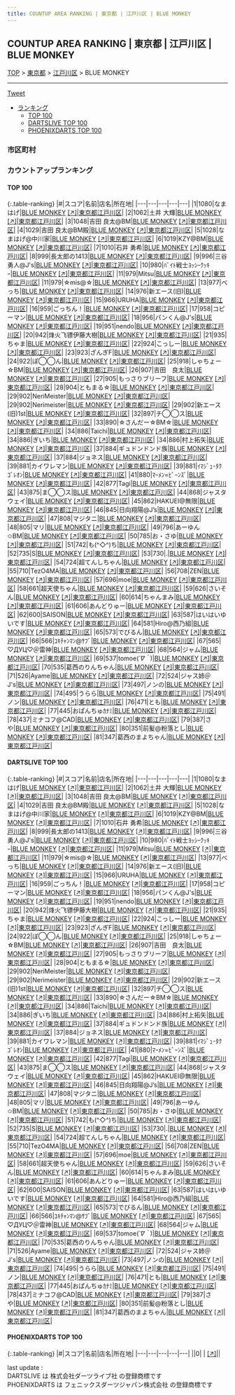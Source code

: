 ```yaml
---
title: COUNTUP AREA RANKING | 東京都 | 江戸川区 | BLUE MONKEY
---
```

## COUNTUP AREA RANKING | 東京都 | 江戸川区 | BLUE MONKEY

[TOP](/darts/rank/) > [東京都](/darts/rank/東京都/) > [江戸川区](/darts/rank/東京都/江戸川区/) > BLUE MONKEY

___

<a href="https://twitter.com/share?ref_src=twsrc%5Etfw" data-text="COUNTUP AREA RANKING | 東京都江戸川区BLUE MONKEY" class="twitter-share-button" data-hashtags="DARTSLIVE,PHOENIXDARTS,darts,ダーツ" data-show-count="false">Tweet</a>

* [ランキング](#カウントアップランキング)
    * [TOP 100](#top-100)
    * [DARTSLIVE TOP 100](#dartslive-top-100)
    * [PHOENIXDARTS TOP 100](#phoenixdarts-top-100)

### 市区町村

<ul>

</ul>

### カウントアップランキング

#### TOP 100



{:.table-ranking}
|#|スコア|名前|店名|所在地|
|---|---|---|---|---|
|1|1080|<span class="rank-name-dl">なまはげ</span>|<a href="/darts/rank/shops/17f28e614ccd26920d9b047a20a7ba1e.html">BLUE MONKEY</a> <a href="https://search.dartslive.com/jp/shop/17f28e614ccd26920d9b047a20a7ba1e">[↗]</a>|<a href="/darts/rank/東京都/江戸川区">東京都江戸川区</a>|
|2|1062|<span class="rank-name-dl">土井 大輝</span>|<a href="/darts/rank/shops/17f28e614ccd26920d9b047a20a7ba1e.html">BLUE MONKEY</a> <a href="https://search.dartslive.com/jp/shop/17f28e614ccd26920d9b047a20a7ba1e">[↗]</a>|<a href="/darts/rank/東京都/江戸川区">東京都江戸川区</a>|
|3|1048|<span class="rank-name-dl">吉田 良太@BM</span>|<a href="/darts/rank/shops/17f28e614ccd26920d9b047a20a7ba1e.html">BLUE MONKEY</a> <a href="https://search.dartslive.com/jp/shop/17f28e614ccd26920d9b047a20a7ba1e">[↗]</a>|<a href="/darts/rank/東京都/江戸川区">東京都江戸川区</a>|
|4|1029|<span class="rank-name-dl">吉田 良太@BM殿</span>|<a href="/darts/rank/shops/17f28e614ccd26920d9b047a20a7ba1e.html">BLUE MONKEY</a> <a href="https://search.dartslive.com/jp/shop/17f28e614ccd26920d9b047a20a7ba1e">[↗]</a>|<a href="/darts/rank/東京都/江戸川区">東京都江戸川区</a>|
|5|1028|<span class="rank-name-dl">なまはげ@中川家</span>|<a href="/darts/rank/shops/17f28e614ccd26920d9b047a20a7ba1e.html">BLUE MONKEY</a> <a href="https://search.dartslive.com/jp/shop/17f28e614ccd26920d9b047a20a7ba1e">[↗]</a>|<a href="/darts/rank/東京都/江戸川区">東京都江戸川区</a>|
|6|1019|<span class="rank-name-dl">KZY@BM</span>|<a href="/darts/rank/shops/17f28e614ccd26920d9b047a20a7ba1e.html">BLUE MONKEY</a> <a href="https://search.dartslive.com/jp/shop/17f28e614ccd26920d9b047a20a7ba1e">[↗]</a>|<a href="/darts/rank/東京都/江戸川区">東京都江戸川区</a>|
|7|1010|<span class="rank-name-dl">石井 勇希</span>|<a href="/darts/rank/shops/17f28e614ccd26920d9b047a20a7ba1e.html">BLUE MONKEY</a> <a href="https://search.dartslive.com/jp/shop/17f28e614ccd26920d9b047a20a7ba1e">[↗]</a>|<a href="/darts/rank/東京都/江戸川区">東京都江戸川区</a>|
|8|999|<span class="rank-name-dl">長太郎の1413</span>|<a href="/darts/rank/shops/17f28e614ccd26920d9b047a20a7ba1e.html">BLUE MONKEY</a> <a href="https://search.dartslive.com/jp/shop/17f28e614ccd26920d9b047a20a7ba1e">[↗]</a>|<a href="/darts/rank/東京都/江戸川区">東京都江戸川区</a>|
|9|996|<span class="rank-name-dl">三谷　勇人@J&#x27;s</span>|<a href="/darts/rank/shops/17f28e614ccd26920d9b047a20a7ba1e.html">BLUE MONKEY</a> <a href="https://search.dartslive.com/jp/shop/17f28e614ccd26920d9b047a20a7ba1e">[↗]</a>|<a href="/darts/rank/東京都/江戸川区">東京都江戸川区</a>|
|10|980|<span class="rank-name-dl">ﾊﾞｲﾄ戦士ﾖｯｼｰｸｯｷｰ</span>|<a href="/darts/rank/shops/17f28e614ccd26920d9b047a20a7ba1e.html">BLUE MONKEY</a> <a href="https://search.dartslive.com/jp/shop/17f28e614ccd26920d9b047a20a7ba1e">[↗]</a>|<a href="/darts/rank/東京都/江戸川区">東京都江戸川区</a>|
|11|979|<span class="rank-name-dl">Mitsu</span>|<a href="/darts/rank/shops/17f28e614ccd26920d9b047a20a7ba1e.html">BLUE MONKEY</a> <a href="https://search.dartslive.com/jp/shop/17f28e614ccd26920d9b047a20a7ba1e">[↗]</a>|<a href="/darts/rank/東京都/江戸川区">東京都江戸川区</a>|
|11|979|<span class="rank-name-dl">☆mis@☆</span>|<a href="/darts/rank/shops/17f28e614ccd26920d9b047a20a7ba1e.html">BLUE MONKEY</a> <a href="https://search.dartslive.com/jp/shop/17f28e614ccd26920d9b047a20a7ba1e">[↗]</a>|<a href="/darts/rank/東京都/江戸川区">東京都江戸川区</a>|
|13|977|<span class="rank-name-dl">べっち</span>|<a href="/darts/rank/shops/17f28e614ccd26920d9b047a20a7ba1e.html">BLUE MONKEY</a> <a href="https://search.dartslive.com/jp/shop/17f28e614ccd26920d9b047a20a7ba1e">[↗]</a>|<a href="/darts/rank/東京都/江戸川区">東京都江戸川区</a>|
|14|976|<span class="rank-name-dl">新エース(旧)</span>|<a href="/darts/rank/shops/17f28e614ccd26920d9b047a20a7ba1e.html">BLUE MONKEY</a> <a href="https://search.dartslive.com/jp/shop/17f28e614ccd26920d9b047a20a7ba1e">[↗]</a>|<a href="/darts/rank/東京都/江戸川区">東京都江戸川区</a>|
|15|966|<span class="rank-name-dl">URUHA</span>|<a href="/darts/rank/shops/17f28e614ccd26920d9b047a20a7ba1e.html">BLUE MONKEY</a> <a href="https://search.dartslive.com/jp/shop/17f28e614ccd26920d9b047a20a7ba1e">[↗]</a>|<a href="/darts/rank/東京都/江戸川区">東京都江戸川区</a>|
|16|959|<span class="rank-name-dl">ごっちん！</span>|<a href="/darts/rank/shops/17f28e614ccd26920d9b047a20a7ba1e.html">BLUE MONKEY</a> <a href="https://search.dartslive.com/jp/shop/17f28e614ccd26920d9b047a20a7ba1e">[↗]</a>|<a href="/darts/rank/東京都/江戸川区">東京都江戸川区</a>|
|17|958|<span class="rank-name-dl">コピーマン</span>|<a href="/darts/rank/shops/17f28e614ccd26920d9b047a20a7ba1e.html">BLUE MONKEY</a> <a href="https://search.dartslive.com/jp/shop/17f28e614ccd26920d9b047a20a7ba1e">[↗]</a>|<a href="/darts/rank/東京都/江戸川区">東京都江戸川区</a>|
|18|956|<span class="rank-name-dl">パンくん@J&#x27;s</span>|<a href="/darts/rank/shops/17f28e614ccd26920d9b047a20a7ba1e.html">BLUE MONKEY</a> <a href="https://search.dartslive.com/jp/shop/17f28e614ccd26920d9b047a20a7ba1e">[↗]</a>|<a href="/darts/rank/東京都/江戸川区">東京都江戸川区</a>|
|19|951|<span class="rank-name-dl">nendo</span>|<a href="/darts/rank/shops/17f28e614ccd26920d9b047a20a7ba1e.html">BLUE MONKEY</a> <a href="https://search.dartslive.com/jp/shop/17f28e614ccd26920d9b047a20a7ba1e">[↗]</a>|<a href="/darts/rank/東京都/江戸川区">東京都江戸川区</a>|
|20|942|<span class="rank-name-dl">烽火飞镖伊藤大樹</span>|<a href="/darts/rank/shops/17f28e614ccd26920d9b047a20a7ba1e.html">BLUE MONKEY</a> <a href="https://search.dartslive.com/jp/shop/17f28e614ccd26920d9b047a20a7ba1e">[↗]</a>|<a href="/darts/rank/東京都/江戸川区">東京都江戸川区</a>|
|21|935|<span class="rank-name-dl">ちゃま</span>|<a href="/darts/rank/shops/17f28e614ccd26920d9b047a20a7ba1e.html">BLUE MONKEY</a> <a href="https://search.dartslive.com/jp/shop/17f28e614ccd26920d9b047a20a7ba1e">[↗]</a>|<a href="/darts/rank/東京都/江戸川区">東京都江戸川区</a>|
|22|924|<span class="rank-name-dl">こっしー</span>|<a href="/darts/rank/shops/17f28e614ccd26920d9b047a20a7ba1e.html">BLUE MONKEY</a> <a href="https://search.dartslive.com/jp/shop/17f28e614ccd26920d9b047a20a7ba1e">[↗]</a>|<a href="/darts/rank/東京都/江戸川区">東京都江戸川区</a>|
|23|923|<span class="rank-name-dl">ざんぎF</span>|<a href="/darts/rank/shops/17f28e614ccd26920d9b047a20a7ba1e.html">BLUE MONKEY</a> <a href="https://search.dartslive.com/jp/shop/17f28e614ccd26920d9b047a20a7ba1e">[↗]</a>|<a href="/darts/rank/東京都/江戸川区">東京都江戸川区</a>|
|24|922|<span class="rank-name-dl">ぽ◯◯ん</span>|<a href="/darts/rank/shops/17f28e614ccd26920d9b047a20a7ba1e.html">BLUE MONKEY</a> <a href="https://search.dartslive.com/jp/shop/17f28e614ccd26920d9b047a20a7ba1e">[↗]</a>|<a href="/darts/rank/東京都/江戸川区">東京都江戸川区</a>|
|25|918|<span class="rank-name-dl">しゃちょー☆BM</span>|<a href="/darts/rank/shops/17f28e614ccd26920d9b047a20a7ba1e.html">BLUE MONKEY</a> <a href="https://search.dartslive.com/jp/shop/17f28e614ccd26920d9b047a20a7ba1e">[↗]</a>|<a href="/darts/rank/東京都/江戸川区">東京都江戸川区</a>|
|26|907|<span class="rank-name-dl">吉田　良太</span>|<a href="/darts/rank/shops/17f28e614ccd26920d9b047a20a7ba1e.html">BLUE MONKEY</a> <a href="https://search.dartslive.com/jp/shop/17f28e614ccd26920d9b047a20a7ba1e">[↗]</a>|<a href="/darts/rank/東京都/江戸川区">東京都江戸川区</a>|
|27|905|<span class="rank-name-dl">もっさりブリーフ</span>|<a href="/darts/rank/shops/17f28e614ccd26920d9b047a20a7ba1e.html">BLUE MONKEY</a> <a href="https://search.dartslive.com/jp/shop/17f28e614ccd26920d9b047a20a7ba1e">[↗]</a>|<a href="/darts/rank/東京都/江戸川区">東京都江戸川区</a>|
|28|904|<span class="rank-name-dl">ともまる☆</span>|<a href="/darts/rank/shops/17f28e614ccd26920d9b047a20a7ba1e.html">BLUE MONKEY</a> <a href="https://search.dartslive.com/jp/shop/17f28e614ccd26920d9b047a20a7ba1e">[↗]</a>|<a href="/darts/rank/東京都/江戸川区">東京都江戸川区</a>|
|29|902|<span class="rank-name-dl">NeriMeister</span>|<a href="/darts/rank/shops/17f28e614ccd26920d9b047a20a7ba1e.html">BLUE MONKEY</a> <a href="https://search.dartslive.com/jp/shop/17f28e614ccd26920d9b047a20a7ba1e">[↗]</a>|<a href="/darts/rank/東京都/江戸川区">東京都江戸川区</a>|
|29|902|<span class="rank-name-dl">Nerimeister</span>|<a href="/darts/rank/shops/17f28e614ccd26920d9b047a20a7ba1e.html">BLUE MONKEY</a> <a href="https://search.dartslive.com/jp/shop/17f28e614ccd26920d9b047a20a7ba1e">[↗]</a>|<a href="/darts/rank/東京都/江戸川区">東京都江戸川区</a>|
|29|902|<span class="rank-name-dl">新エース(旧)1st</span>|<a href="/darts/rank/shops/17f28e614ccd26920d9b047a20a7ba1e.html">BLUE MONKEY</a> <a href="https://search.dartslive.com/jp/shop/17f28e614ccd26920d9b047a20a7ba1e">[↗]</a>|<a href="/darts/rank/東京都/江戸川区">東京都江戸川区</a>|
|32|897|<span class="rank-name-dl">チ◯◯ス</span>|<a href="/darts/rank/shops/17f28e614ccd26920d9b047a20a7ba1e.html">BLUE MONKEY</a> <a href="https://search.dartslive.com/jp/shop/17f28e614ccd26920d9b047a20a7ba1e">[↗]</a>|<a href="/darts/rank/東京都/江戸川区">東京都江戸川区</a>|
|33|890|<span class="rank-name-dl">☆さんだー☆BM☆</span>|<a href="/darts/rank/shops/17f28e614ccd26920d9b047a20a7ba1e.html">BLUE MONKEY</a> <a href="https://search.dartslive.com/jp/shop/17f28e614ccd26920d9b047a20a7ba1e">[↗]</a>|<a href="/darts/rank/東京都/江戸川区">東京都江戸川区</a>|
|34|886|<span class="rank-name-dl">Taichi</span>|<a href="/darts/rank/shops/17f28e614ccd26920d9b047a20a7ba1e.html">BLUE MONKEY</a> <a href="https://search.dartslive.com/jp/shop/17f28e614ccd26920d9b047a20a7ba1e">[↗]</a>|<a href="/darts/rank/東京都/江戸川区">東京都江戸川区</a>|
|34|886|<span class="rank-name-dl">ぎいち</span>|<a href="/darts/rank/shops/17f28e614ccd26920d9b047a20a7ba1e.html">BLUE MONKEY</a> <a href="https://search.dartslive.com/jp/shop/17f28e614ccd26920d9b047a20a7ba1e">[↗]</a>|<a href="/darts/rank/東京都/江戸川区">東京都江戸川区</a>|
|34|886|<span class="rank-name-dl">村上拓矢</span>|<a href="/darts/rank/shops/17f28e614ccd26920d9b047a20a7ba1e.html">BLUE MONKEY</a> <a href="https://search.dartslive.com/jp/shop/17f28e614ccd26920d9b047a20a7ba1e">[↗]</a>|<a href="/darts/rank/東京都/江戸川区">東京都江戸川区</a>|
|37|884|<span class="rank-name-dl">ギュドンドンド族</span>|<a href="/darts/rank/shops/17f28e614ccd26920d9b047a20a7ba1e.html">BLUE MONKEY</a> <a href="https://search.dartslive.com/jp/shop/17f28e614ccd26920d9b047a20a7ba1e">[↗]</a>|<a href="/darts/rank/東京都/江戸川区">東京都江戸川区</a>|
|37|884|<span class="rank-name-dl">ジョネス</span>|<a href="/darts/rank/shops/17f28e614ccd26920d9b047a20a7ba1e.html">BLUE MONKEY</a> <a href="https://search.dartslive.com/jp/shop/17f28e614ccd26920d9b047a20a7ba1e">[↗]</a>|<a href="/darts/rank/東京都/江戸川区">東京都江戸川区</a>|
|39|881|<span class="rank-name-dl">カイワレマン</span>|<a href="/darts/rank/shops/17f28e614ccd26920d9b047a20a7ba1e.html">BLUE MONKEY</a> <a href="https://search.dartslive.com/jp/shop/17f28e614ccd26920d9b047a20a7ba1e">[↗]</a>|<a href="/darts/rank/東京都/江戸川区">東京都江戸川区</a>|
|39|881|<span class="rank-name-dl">ｲﾏｼﾞｭ･ﾀｸｺﾞﾚｵﾝ</span>|<a href="/darts/rank/shops/17f28e614ccd26920d9b047a20a7ba1e.html">BLUE MONKEY</a> <a href="https://search.dartslive.com/jp/shop/17f28e614ccd26920d9b047a20a7ba1e">[↗]</a>|<a href="/darts/rank/東京都/江戸川区">東京都江戸川区</a>|
|41|880|<span class="rank-name-dl">ﾏｰﾒﾝ=ﾋﾞｰﾝｽﾞ</span>|<a href="/darts/rank/shops/17f28e614ccd26920d9b047a20a7ba1e.html">BLUE MONKEY</a> <a href="https://search.dartslive.com/jp/shop/17f28e614ccd26920d9b047a20a7ba1e">[↗]</a>|<a href="/darts/rank/東京都/江戸川区">東京都江戸川区</a>|
|42|877|<span class="rank-name-dl">Tagi</span>|<a href="/darts/rank/shops/17f28e614ccd26920d9b047a20a7ba1e.html">BLUE MONKEY</a> <a href="https://search.dartslive.com/jp/shop/17f28e614ccd26920d9b047a20a7ba1e">[↗]</a>|<a href="/darts/rank/東京都/江戸川区">東京都江戸川区</a>|
|43|875|<span class="rank-name-dl">ま◯◯ス</span>|<a href="/darts/rank/shops/17f28e614ccd26920d9b047a20a7ba1e.html">BLUE MONKEY</a> <a href="https://search.dartslive.com/jp/shop/17f28e614ccd26920d9b047a20a7ba1e">[↗]</a>|<a href="/darts/rank/東京都/江戸川区">東京都江戸川区</a>|
|44|868|<span class="rank-name-dl">ジャスタウェイ</span>|<a href="/darts/rank/shops/17f28e614ccd26920d9b047a20a7ba1e.html">BLUE MONKEY</a> <a href="https://search.dartslive.com/jp/shop/17f28e614ccd26920d9b047a20a7ba1e">[↗]</a>|<a href="/darts/rank/東京都/江戸川区">東京都江戸川区</a>|
|45|862|<span class="rank-name-dl">HAKUEI@無限</span>|<a href="/darts/rank/shops/17f28e614ccd26920d9b047a20a7ba1e.html">BLUE MONKEY</a> <a href="https://search.dartslive.com/jp/shop/17f28e614ccd26920d9b047a20a7ba1e">[↗]</a>|<a href="/darts/rank/東京都/江戸川区">東京都江戸川区</a>|
|46|845|<span class="rank-name-dl">日向翔陽@J’s</span>|<a href="/darts/rank/shops/17f28e614ccd26920d9b047a20a7ba1e.html">BLUE MONKEY</a> <a href="https://search.dartslive.com/jp/shop/17f28e614ccd26920d9b047a20a7ba1e">[↗]</a>|<a href="/darts/rank/東京都/江戸川区">東京都江戸川区</a>|
|47|808|<span class="rank-name-dl">マジタニ</span>|<a href="/darts/rank/shops/17f28e614ccd26920d9b047a20a7ba1e.html">BLUE MONKEY</a> <a href="https://search.dartslive.com/jp/shop/17f28e614ccd26920d9b047a20a7ba1e">[↗]</a>|<a href="/darts/rank/東京都/江戸川区">東京都江戸川区</a>|
|48|805|<span class="rank-name-dl">マリ</span>|<a href="/darts/rank/shops/17f28e614ccd26920d9b047a20a7ba1e.html">BLUE MONKEY</a> <a href="https://search.dartslive.com/jp/shop/17f28e614ccd26920d9b047a20a7ba1e">[↗]</a>|<a href="/darts/rank/東京都/江戸川区">東京都江戸川区</a>|
|49|796|<span class="rank-name-dl">あーゆん✩BM</span>|<a href="/darts/rank/shops/17f28e614ccd26920d9b047a20a7ba1e.html">BLUE MONKEY</a> <a href="https://search.dartslive.com/jp/shop/17f28e614ccd26920d9b047a20a7ba1e">[↗]</a>|<a href="/darts/rank/東京都/江戸川区">東京都江戸川区</a>|
|50|785|<span class="rank-name-dl">お・さゆ</span>|<a href="/darts/rank/shops/17f28e614ccd26920d9b047a20a7ba1e.html">BLUE MONKEY</a> <a href="https://search.dartslive.com/jp/shop/17f28e614ccd26920d9b047a20a7ba1e">[↗]</a>|<a href="/darts/rank/東京都/江戸川区">東京都江戸川区</a>|
|51|742|<span class="rank-name-dl">も(^◇^)ち</span>|<a href="/darts/rank/shops/17f28e614ccd26920d9b047a20a7ba1e.html">BLUE MONKEY</a> <a href="https://search.dartslive.com/jp/shop/17f28e614ccd26920d9b047a20a7ba1e">[↗]</a>|<a href="/darts/rank/東京都/江戸川区">東京都江戸川区</a>|
|52|735|<span class="rank-name-dl">S</span>|<a href="/darts/rank/shops/17f28e614ccd26920d9b047a20a7ba1e.html">BLUE MONKEY</a> <a href="https://search.dartslive.com/jp/shop/17f28e614ccd26920d9b047a20a7ba1e">[↗]</a>|<a href="/darts/rank/東京都/江戸川区">東京都江戸川区</a>|
|53|730|<span class="rank-name-dl">.</span>|<a href="/darts/rank/shops/17f28e614ccd26920d9b047a20a7ba1e.html">BLUE MONKEY</a> <a href="https://search.dartslive.com/jp/shop/17f28e614ccd26920d9b047a20a7ba1e">[↗]</a>|<a href="/darts/rank/東京都/江戸川区">東京都江戸川区</a>|
|54|724|<span class="rank-name-dl">超てんしちゃん</span>|<a href="/darts/rank/shops/17f28e614ccd26920d9b047a20a7ba1e.html">BLUE MONKEY</a> <a href="https://search.dartslive.com/jp/shop/17f28e614ccd26920d9b047a20a7ba1e">[↗]</a>|<a href="/darts/rank/東京都/江戸川区">東京都江戸川区</a>|
|55|710|<span class="rank-name-dl">TezO4MA</span>|<a href="/darts/rank/shops/17f28e614ccd26920d9b047a20a7ba1e.html">BLUE MONKEY</a> <a href="https://search.dartslive.com/jp/shop/17f28e614ccd26920d9b047a20a7ba1e">[↗]</a>|<a href="/darts/rank/東京都/江戸川区">東京都江戸川区</a>|
|56|708|<span class="rank-name-dl">ZEN</span>|<a href="/darts/rank/shops/17f28e614ccd26920d9b047a20a7ba1e.html">BLUE MONKEY</a> <a href="https://search.dartslive.com/jp/shop/17f28e614ccd26920d9b047a20a7ba1e">[↗]</a>|<a href="/darts/rank/東京都/江戸川区">東京都江戸川区</a>|
|57|696|<span class="rank-name-dl">moe</span>|<a href="/darts/rank/shops/17f28e614ccd26920d9b047a20a7ba1e.html">BLUE MONKEY</a> <a href="https://search.dartslive.com/jp/shop/17f28e614ccd26920d9b047a20a7ba1e">[↗]</a>|<a href="/darts/rank/東京都/江戸川区">東京都江戸川区</a>|
|58|661|<span class="rank-name-dl">超天使ちゃん</span>|<a href="/darts/rank/shops/17f28e614ccd26920d9b047a20a7ba1e.html">BLUE MONKEY</a> <a href="https://search.dartslive.com/jp/shop/17f28e614ccd26920d9b047a20a7ba1e">[↗]</a>|<a href="/darts/rank/東京都/江戸川区">東京都江戸川区</a>|
|59|626|<span class="rank-name-dl">さいそん</span>|<a href="/darts/rank/shops/17f28e614ccd26920d9b047a20a7ba1e.html">BLUE MONKEY</a> <a href="https://search.dartslive.com/jp/shop/17f28e614ccd26920d9b047a20a7ba1e">[↗]</a>|<a href="/darts/rank/東京都/江戸川区">東京都江戸川区</a>|
|60|614|<span class="rank-name-dl">ちゃんまみ</span>|<a href="/darts/rank/shops/17f28e614ccd26920d9b047a20a7ba1e.html">BLUE MONKEY</a> <a href="https://search.dartslive.com/jp/shop/17f28e614ccd26920d9b047a20a7ba1e">[↗]</a>|<a href="/darts/rank/東京都/江戸川区">東京都江戸川区</a>|
|61|606|<span class="rank-name-dl">あんどりゅー</span>|<a href="/darts/rank/shops/17f28e614ccd26920d9b047a20a7ba1e.html">BLUE MONKEY</a> <a href="https://search.dartslive.com/jp/shop/17f28e614ccd26920d9b047a20a7ba1e">[↗]</a>|<a href="/darts/rank/東京都/江戸川区">東京都江戸川区</a>|
|62|600|<span class="rank-name-dl">SAISON</span>|<a href="/darts/rank/shops/17f28e614ccd26920d9b047a20a7ba1e.html">BLUE MONKEY</a> <a href="https://search.dartslive.com/jp/shop/17f28e614ccd26920d9b047a20a7ba1e">[↗]</a>|<a href="/darts/rank/東京都/江戸川区">東京都江戸川区</a>|
|63|587|<span class="rank-name-dl">はいはいゆいです</span>|<a href="/darts/rank/shops/17f28e614ccd26920d9b047a20a7ba1e.html">BLUE MONKEY</a> <a href="https://search.dartslive.com/jp/shop/17f28e614ccd26920d9b047a20a7ba1e">[↗]</a>|<a href="/darts/rank/東京都/江戸川区">東京都江戸川区</a>|
|64|581|<span class="rank-name-dl">Hiro@西乃組</span>|<a href="/darts/rank/shops/17f28e614ccd26920d9b047a20a7ba1e.html">BLUE MONKEY</a> <a href="https://search.dartslive.com/jp/shop/17f28e614ccd26920d9b047a20a7ba1e">[↗]</a>|<a href="/darts/rank/東京都/江戸川区">東京都江戸川区</a>|
|65|573|<span class="rank-name-dl">でびるん</span>|<a href="/darts/rank/shops/17f28e614ccd26920d9b047a20a7ba1e.html">BLUE MONKEY</a> <a href="https://search.dartslive.com/jp/shop/17f28e614ccd26920d9b047a20a7ba1e">[↗]</a>|<a href="/darts/rank/東京都/江戸川区">東京都江戸川区</a>|
|66|566|<span class="rank-name-dl">ﾕｷﾁｬﾝﾏﾝ@ｻﾌﾞ</span>|<a href="/darts/rank/shops/17f28e614ccd26920d9b047a20a7ba1e.html">BLUE MONKEY</a> <a href="https://search.dartslive.com/jp/shop/17f28e614ccd26920d9b047a20a7ba1e">[↗]</a>|<a href="/darts/rank/東京都/江戸川区">東京都江戸川区</a>|
|67|565|<span class="rank-name-dl">♡ДУЦ♡＠雷神</span>|<a href="/darts/rank/shops/17f28e614ccd26920d9b047a20a7ba1e.html">BLUE MONKEY</a> <a href="https://search.dartslive.com/jp/shop/17f28e614ccd26920d9b047a20a7ba1e">[↗]</a>|<a href="/darts/rank/東京都/江戸川区">東京都江戸川区</a>|
|68|564|<span class="rank-name-dl">ジャム</span>|<a href="/darts/rank/shops/17f28e614ccd26920d9b047a20a7ba1e.html">BLUE MONKEY</a> <a href="https://search.dartslive.com/jp/shop/17f28e614ccd26920d9b047a20a7ba1e">[↗]</a>|<a href="/darts/rank/東京都/江戸川区">東京都江戸川区</a>|
|69|537|<span class="rank-name-dl">tomoe(*´∇｀*)</span>|<a href="/darts/rank/shops/17f28e614ccd26920d9b047a20a7ba1e.html">BLUE MONKEY</a> <a href="https://search.dartslive.com/jp/shop/17f28e614ccd26920d9b047a20a7ba1e">[↗]</a>|<a href="/darts/rank/東京都/江戸川区">東京都江戸川区</a>|
|70|535|<span class="rank-name-dl">葛西のりんちゃん</span>|<a href="/darts/rank/shops/17f28e614ccd26920d9b047a20a7ba1e.html">BLUE MONKEY</a> <a href="https://search.dartslive.com/jp/shop/17f28e614ccd26920d9b047a20a7ba1e">[↗]</a>|<a href="/darts/rank/東京都/江戸川区">東京都江戸川区</a>|
|71|526|<span class="rank-name-dl">Ayame</span>|<a href="/darts/rank/shops/17f28e614ccd26920d9b047a20a7ba1e.html">BLUE MONKEY</a> <a href="https://search.dartslive.com/jp/shop/17f28e614ccd26920d9b047a20a7ba1e">[↗]</a>|<a href="/darts/rank/東京都/江戸川区">東京都江戸川区</a>|
|72|524|<span class="rank-name-dl">ジャス姉＠J&#x27;s</span>|<a href="/darts/rank/shops/17f28e614ccd26920d9b047a20a7ba1e.html">BLUE MONKEY</a> <a href="https://search.dartslive.com/jp/shop/17f28e614ccd26920d9b047a20a7ba1e">[↗]</a>|<a href="/darts/rank/東京都/江戸川区">東京都江戸川区</a>|
|73|497|<span class="rank-name-dl">ノンの</span>|<a href="/darts/rank/shops/17f28e614ccd26920d9b047a20a7ba1e.html">BLUE MONKEY</a> <a href="https://search.dartslive.com/jp/shop/17f28e614ccd26920d9b047a20a7ba1e">[↗]</a>|<a href="/darts/rank/東京都/江戸川区">東京都江戸川区</a>|
|74|495|<span class="rank-name-dl">うらら</span>|<a href="/darts/rank/shops/17f28e614ccd26920d9b047a20a7ba1e.html">BLUE MONKEY</a> <a href="https://search.dartslive.com/jp/shop/17f28e614ccd26920d9b047a20a7ba1e">[↗]</a>|<a href="/darts/rank/東京都/江戸川区">東京都江戸川区</a>|
|75|491|<span class="rank-name-dl">ノン</span>|<a href="/darts/rank/shops/17f28e614ccd26920d9b047a20a7ba1e.html">BLUE MONKEY</a> <a href="https://search.dartslive.com/jp/shop/17f28e614ccd26920d9b047a20a7ba1e">[↗]</a>|<a href="/darts/rank/東京都/江戸川区">東京都江戸川区</a>|
|76|471|<span class="rank-name-dl">とも</span>|<a href="/darts/rank/shops/17f28e614ccd26920d9b047a20a7ba1e.html">BLUE MONKEY</a> <a href="https://search.dartslive.com/jp/shop/17f28e614ccd26920d9b047a20a7ba1e">[↗]</a>|<a href="/darts/rank/東京都/江戸川区">東京都江戸川区</a>|
|77|445|<span class="rank-name-dl">おぱんちゅｶﾅﾐ</span>|<a href="/darts/rank/shops/17f28e614ccd26920d9b047a20a7ba1e.html">BLUE MONKEY</a> <a href="https://search.dartslive.com/jp/shop/17f28e614ccd26920d9b047a20a7ba1e">[↗]</a>|<a href="/darts/rank/東京都/江戸川区">東京都江戸川区</a>|
|78|437|<span class="rank-name-dl">ミナコフ@CAD</span>|<a href="/darts/rank/shops/17f28e614ccd26920d9b047a20a7ba1e.html">BLUE MONKEY</a> <a href="https://search.dartslive.com/jp/shop/17f28e614ccd26920d9b047a20a7ba1e">[↗]</a>|<a href="/darts/rank/東京都/江戸川区">東京都江戸川区</a>|
|79|387|<span class="rank-name-dl">さや</span>|<a href="/darts/rank/shops/17f28e614ccd26920d9b047a20a7ba1e.html">BLUE MONKEY</a> <a href="https://search.dartslive.com/jp/shop/17f28e614ccd26920d9b047a20a7ba1e">[↗]</a>|<a href="/darts/rank/東京都/江戸川区">東京都江戸川区</a>|
|80|351|<span class="rank-name-dl">前髪@粉落とし</span>|<a href="/darts/rank/shops/17f28e614ccd26920d9b047a20a7ba1e.html">BLUE MONKEY</a> <a href="https://search.dartslive.com/jp/shop/17f28e614ccd26920d9b047a20a7ba1e">[↗]</a>|<a href="/darts/rank/東京都/江戸川区">東京都江戸川区</a>|
|81|347|<span class="rank-name-dl">葛西のまよちゃん</span>|<a href="/darts/rank/shops/17f28e614ccd26920d9b047a20a7ba1e.html">BLUE MONKEY</a> <a href="https://search.dartslive.com/jp/shop/17f28e614ccd26920d9b047a20a7ba1e">[↗]</a>|<a href="/darts/rank/東京都/江戸川区">東京都江戸川区</a>|


#### DARTSLIVE TOP 100



{:.table-ranking}
|#|スコア|名前|店名|所在地|
|---|---|---|---|---|
|1|1080|<span class="rank-name-dl">なまはげ</span>|<a href="/darts/rank/shops/17f28e614ccd26920d9b047a20a7ba1e.html">BLUE MONKEY</a> <a href="https://search.dartslive.com/jp/shop/17f28e614ccd26920d9b047a20a7ba1e">[↗]</a>|<a href="/darts/rank/東京都/江戸川区">東京都江戸川区</a>|
|2|1062|<span class="rank-name-dl">土井 大輝</span>|<a href="/darts/rank/shops/17f28e614ccd26920d9b047a20a7ba1e.html">BLUE MONKEY</a> <a href="https://search.dartslive.com/jp/shop/17f28e614ccd26920d9b047a20a7ba1e">[↗]</a>|<a href="/darts/rank/東京都/江戸川区">東京都江戸川区</a>|
|3|1048|<span class="rank-name-dl">吉田 良太@BM</span>|<a href="/darts/rank/shops/17f28e614ccd26920d9b047a20a7ba1e.html">BLUE MONKEY</a> <a href="https://search.dartslive.com/jp/shop/17f28e614ccd26920d9b047a20a7ba1e">[↗]</a>|<a href="/darts/rank/東京都/江戸川区">東京都江戸川区</a>|
|4|1029|<span class="rank-name-dl">吉田 良太@BM殿</span>|<a href="/darts/rank/shops/17f28e614ccd26920d9b047a20a7ba1e.html">BLUE MONKEY</a> <a href="https://search.dartslive.com/jp/shop/17f28e614ccd26920d9b047a20a7ba1e">[↗]</a>|<a href="/darts/rank/東京都/江戸川区">東京都江戸川区</a>|
|5|1028|<span class="rank-name-dl">なまはげ@中川家</span>|<a href="/darts/rank/shops/17f28e614ccd26920d9b047a20a7ba1e.html">BLUE MONKEY</a> <a href="https://search.dartslive.com/jp/shop/17f28e614ccd26920d9b047a20a7ba1e">[↗]</a>|<a href="/darts/rank/東京都/江戸川区">東京都江戸川区</a>|
|6|1019|<span class="rank-name-dl">KZY@BM</span>|<a href="/darts/rank/shops/17f28e614ccd26920d9b047a20a7ba1e.html">BLUE MONKEY</a> <a href="https://search.dartslive.com/jp/shop/17f28e614ccd26920d9b047a20a7ba1e">[↗]</a>|<a href="/darts/rank/東京都/江戸川区">東京都江戸川区</a>|
|7|1010|<span class="rank-name-dl">石井 勇希</span>|<a href="/darts/rank/shops/17f28e614ccd26920d9b047a20a7ba1e.html">BLUE MONKEY</a> <a href="https://search.dartslive.com/jp/shop/17f28e614ccd26920d9b047a20a7ba1e">[↗]</a>|<a href="/darts/rank/東京都/江戸川区">東京都江戸川区</a>|
|8|999|<span class="rank-name-dl">長太郎の1413</span>|<a href="/darts/rank/shops/17f28e614ccd26920d9b047a20a7ba1e.html">BLUE MONKEY</a> <a href="https://search.dartslive.com/jp/shop/17f28e614ccd26920d9b047a20a7ba1e">[↗]</a>|<a href="/darts/rank/東京都/江戸川区">東京都江戸川区</a>|
|9|996|<span class="rank-name-dl">三谷　勇人@J&#x27;s</span>|<a href="/darts/rank/shops/17f28e614ccd26920d9b047a20a7ba1e.html">BLUE MONKEY</a> <a href="https://search.dartslive.com/jp/shop/17f28e614ccd26920d9b047a20a7ba1e">[↗]</a>|<a href="/darts/rank/東京都/江戸川区">東京都江戸川区</a>|
|10|980|<span class="rank-name-dl">ﾊﾞｲﾄ戦士ﾖｯｼｰｸｯｷｰ</span>|<a href="/darts/rank/shops/17f28e614ccd26920d9b047a20a7ba1e.html">BLUE MONKEY</a> <a href="https://search.dartslive.com/jp/shop/17f28e614ccd26920d9b047a20a7ba1e">[↗]</a>|<a href="/darts/rank/東京都/江戸川区">東京都江戸川区</a>|
|11|979|<span class="rank-name-dl">Mitsu</span>|<a href="/darts/rank/shops/17f28e614ccd26920d9b047a20a7ba1e.html">BLUE MONKEY</a> <a href="https://search.dartslive.com/jp/shop/17f28e614ccd26920d9b047a20a7ba1e">[↗]</a>|<a href="/darts/rank/東京都/江戸川区">東京都江戸川区</a>|
|11|979|<span class="rank-name-dl">☆mis@☆</span>|<a href="/darts/rank/shops/17f28e614ccd26920d9b047a20a7ba1e.html">BLUE MONKEY</a> <a href="https://search.dartslive.com/jp/shop/17f28e614ccd26920d9b047a20a7ba1e">[↗]</a>|<a href="/darts/rank/東京都/江戸川区">東京都江戸川区</a>|
|13|977|<span class="rank-name-dl">べっち</span>|<a href="/darts/rank/shops/17f28e614ccd26920d9b047a20a7ba1e.html">BLUE MONKEY</a> <a href="https://search.dartslive.com/jp/shop/17f28e614ccd26920d9b047a20a7ba1e">[↗]</a>|<a href="/darts/rank/東京都/江戸川区">東京都江戸川区</a>|
|14|976|<span class="rank-name-dl">新エース(旧)</span>|<a href="/darts/rank/shops/17f28e614ccd26920d9b047a20a7ba1e.html">BLUE MONKEY</a> <a href="https://search.dartslive.com/jp/shop/17f28e614ccd26920d9b047a20a7ba1e">[↗]</a>|<a href="/darts/rank/東京都/江戸川区">東京都江戸川区</a>|
|15|966|<span class="rank-name-dl">URUHA</span>|<a href="/darts/rank/shops/17f28e614ccd26920d9b047a20a7ba1e.html">BLUE MONKEY</a> <a href="https://search.dartslive.com/jp/shop/17f28e614ccd26920d9b047a20a7ba1e">[↗]</a>|<a href="/darts/rank/東京都/江戸川区">東京都江戸川区</a>|
|16|959|<span class="rank-name-dl">ごっちん！</span>|<a href="/darts/rank/shops/17f28e614ccd26920d9b047a20a7ba1e.html">BLUE MONKEY</a> <a href="https://search.dartslive.com/jp/shop/17f28e614ccd26920d9b047a20a7ba1e">[↗]</a>|<a href="/darts/rank/東京都/江戸川区">東京都江戸川区</a>|
|17|958|<span class="rank-name-dl">コピーマン</span>|<a href="/darts/rank/shops/17f28e614ccd26920d9b047a20a7ba1e.html">BLUE MONKEY</a> <a href="https://search.dartslive.com/jp/shop/17f28e614ccd26920d9b047a20a7ba1e">[↗]</a>|<a href="/darts/rank/東京都/江戸川区">東京都江戸川区</a>|
|18|956|<span class="rank-name-dl">パンくん@J&#x27;s</span>|<a href="/darts/rank/shops/17f28e614ccd26920d9b047a20a7ba1e.html">BLUE MONKEY</a> <a href="https://search.dartslive.com/jp/shop/17f28e614ccd26920d9b047a20a7ba1e">[↗]</a>|<a href="/darts/rank/東京都/江戸川区">東京都江戸川区</a>|
|19|951|<span class="rank-name-dl">nendo</span>|<a href="/darts/rank/shops/17f28e614ccd26920d9b047a20a7ba1e.html">BLUE MONKEY</a> <a href="https://search.dartslive.com/jp/shop/17f28e614ccd26920d9b047a20a7ba1e">[↗]</a>|<a href="/darts/rank/東京都/江戸川区">東京都江戸川区</a>|
|20|942|<span class="rank-name-dl">烽火飞镖伊藤大樹</span>|<a href="/darts/rank/shops/17f28e614ccd26920d9b047a20a7ba1e.html">BLUE MONKEY</a> <a href="https://search.dartslive.com/jp/shop/17f28e614ccd26920d9b047a20a7ba1e">[↗]</a>|<a href="/darts/rank/東京都/江戸川区">東京都江戸川区</a>|
|21|935|<span class="rank-name-dl">ちゃま</span>|<a href="/darts/rank/shops/17f28e614ccd26920d9b047a20a7ba1e.html">BLUE MONKEY</a> <a href="https://search.dartslive.com/jp/shop/17f28e614ccd26920d9b047a20a7ba1e">[↗]</a>|<a href="/darts/rank/東京都/江戸川区">東京都江戸川区</a>|
|22|924|<span class="rank-name-dl">こっしー</span>|<a href="/darts/rank/shops/17f28e614ccd26920d9b047a20a7ba1e.html">BLUE MONKEY</a> <a href="https://search.dartslive.com/jp/shop/17f28e614ccd26920d9b047a20a7ba1e">[↗]</a>|<a href="/darts/rank/東京都/江戸川区">東京都江戸川区</a>|
|23|923|<span class="rank-name-dl">ざんぎF</span>|<a href="/darts/rank/shops/17f28e614ccd26920d9b047a20a7ba1e.html">BLUE MONKEY</a> <a href="https://search.dartslive.com/jp/shop/17f28e614ccd26920d9b047a20a7ba1e">[↗]</a>|<a href="/darts/rank/東京都/江戸川区">東京都江戸川区</a>|
|24|922|<span class="rank-name-dl">ぽ◯◯ん</span>|<a href="/darts/rank/shops/17f28e614ccd26920d9b047a20a7ba1e.html">BLUE MONKEY</a> <a href="https://search.dartslive.com/jp/shop/17f28e614ccd26920d9b047a20a7ba1e">[↗]</a>|<a href="/darts/rank/東京都/江戸川区">東京都江戸川区</a>|
|25|918|<span class="rank-name-dl">しゃちょー☆BM</span>|<a href="/darts/rank/shops/17f28e614ccd26920d9b047a20a7ba1e.html">BLUE MONKEY</a> <a href="https://search.dartslive.com/jp/shop/17f28e614ccd26920d9b047a20a7ba1e">[↗]</a>|<a href="/darts/rank/東京都/江戸川区">東京都江戸川区</a>|
|26|907|<span class="rank-name-dl">吉田　良太</span>|<a href="/darts/rank/shops/17f28e614ccd26920d9b047a20a7ba1e.html">BLUE MONKEY</a> <a href="https://search.dartslive.com/jp/shop/17f28e614ccd26920d9b047a20a7ba1e">[↗]</a>|<a href="/darts/rank/東京都/江戸川区">東京都江戸川区</a>|
|27|905|<span class="rank-name-dl">もっさりブリーフ</span>|<a href="/darts/rank/shops/17f28e614ccd26920d9b047a20a7ba1e.html">BLUE MONKEY</a> <a href="https://search.dartslive.com/jp/shop/17f28e614ccd26920d9b047a20a7ba1e">[↗]</a>|<a href="/darts/rank/東京都/江戸川区">東京都江戸川区</a>|
|28|904|<span class="rank-name-dl">ともまる☆</span>|<a href="/darts/rank/shops/17f28e614ccd26920d9b047a20a7ba1e.html">BLUE MONKEY</a> <a href="https://search.dartslive.com/jp/shop/17f28e614ccd26920d9b047a20a7ba1e">[↗]</a>|<a href="/darts/rank/東京都/江戸川区">東京都江戸川区</a>|
|29|902|<span class="rank-name-dl">NeriMeister</span>|<a href="/darts/rank/shops/17f28e614ccd26920d9b047a20a7ba1e.html">BLUE MONKEY</a> <a href="https://search.dartslive.com/jp/shop/17f28e614ccd26920d9b047a20a7ba1e">[↗]</a>|<a href="/darts/rank/東京都/江戸川区">東京都江戸川区</a>|
|29|902|<span class="rank-name-dl">Nerimeister</span>|<a href="/darts/rank/shops/17f28e614ccd26920d9b047a20a7ba1e.html">BLUE MONKEY</a> <a href="https://search.dartslive.com/jp/shop/17f28e614ccd26920d9b047a20a7ba1e">[↗]</a>|<a href="/darts/rank/東京都/江戸川区">東京都江戸川区</a>|
|29|902|<span class="rank-name-dl">新エース(旧)1st</span>|<a href="/darts/rank/shops/17f28e614ccd26920d9b047a20a7ba1e.html">BLUE MONKEY</a> <a href="https://search.dartslive.com/jp/shop/17f28e614ccd26920d9b047a20a7ba1e">[↗]</a>|<a href="/darts/rank/東京都/江戸川区">東京都江戸川区</a>|
|32|897|<span class="rank-name-dl">チ◯◯ス</span>|<a href="/darts/rank/shops/17f28e614ccd26920d9b047a20a7ba1e.html">BLUE MONKEY</a> <a href="https://search.dartslive.com/jp/shop/17f28e614ccd26920d9b047a20a7ba1e">[↗]</a>|<a href="/darts/rank/東京都/江戸川区">東京都江戸川区</a>|
|33|890|<span class="rank-name-dl">☆さんだー☆BM☆</span>|<a href="/darts/rank/shops/17f28e614ccd26920d9b047a20a7ba1e.html">BLUE MONKEY</a> <a href="https://search.dartslive.com/jp/shop/17f28e614ccd26920d9b047a20a7ba1e">[↗]</a>|<a href="/darts/rank/東京都/江戸川区">東京都江戸川区</a>|
|34|886|<span class="rank-name-dl">Taichi</span>|<a href="/darts/rank/shops/17f28e614ccd26920d9b047a20a7ba1e.html">BLUE MONKEY</a> <a href="https://search.dartslive.com/jp/shop/17f28e614ccd26920d9b047a20a7ba1e">[↗]</a>|<a href="/darts/rank/東京都/江戸川区">東京都江戸川区</a>|
|34|886|<span class="rank-name-dl">ぎいち</span>|<a href="/darts/rank/shops/17f28e614ccd26920d9b047a20a7ba1e.html">BLUE MONKEY</a> <a href="https://search.dartslive.com/jp/shop/17f28e614ccd26920d9b047a20a7ba1e">[↗]</a>|<a href="/darts/rank/東京都/江戸川区">東京都江戸川区</a>|
|34|886|<span class="rank-name-dl">村上拓矢</span>|<a href="/darts/rank/shops/17f28e614ccd26920d9b047a20a7ba1e.html">BLUE MONKEY</a> <a href="https://search.dartslive.com/jp/shop/17f28e614ccd26920d9b047a20a7ba1e">[↗]</a>|<a href="/darts/rank/東京都/江戸川区">東京都江戸川区</a>|
|37|884|<span class="rank-name-dl">ギュドンドンド族</span>|<a href="/darts/rank/shops/17f28e614ccd26920d9b047a20a7ba1e.html">BLUE MONKEY</a> <a href="https://search.dartslive.com/jp/shop/17f28e614ccd26920d9b047a20a7ba1e">[↗]</a>|<a href="/darts/rank/東京都/江戸川区">東京都江戸川区</a>|
|37|884|<span class="rank-name-dl">ジョネス</span>|<a href="/darts/rank/shops/17f28e614ccd26920d9b047a20a7ba1e.html">BLUE MONKEY</a> <a href="https://search.dartslive.com/jp/shop/17f28e614ccd26920d9b047a20a7ba1e">[↗]</a>|<a href="/darts/rank/東京都/江戸川区">東京都江戸川区</a>|
|39|881|<span class="rank-name-dl">カイワレマン</span>|<a href="/darts/rank/shops/17f28e614ccd26920d9b047a20a7ba1e.html">BLUE MONKEY</a> <a href="https://search.dartslive.com/jp/shop/17f28e614ccd26920d9b047a20a7ba1e">[↗]</a>|<a href="/darts/rank/東京都/江戸川区">東京都江戸川区</a>|
|39|881|<span class="rank-name-dl">ｲﾏｼﾞｭ･ﾀｸｺﾞﾚｵﾝ</span>|<a href="/darts/rank/shops/17f28e614ccd26920d9b047a20a7ba1e.html">BLUE MONKEY</a> <a href="https://search.dartslive.com/jp/shop/17f28e614ccd26920d9b047a20a7ba1e">[↗]</a>|<a href="/darts/rank/東京都/江戸川区">東京都江戸川区</a>|
|41|880|<span class="rank-name-dl">ﾏｰﾒﾝ=ﾋﾞｰﾝｽﾞ</span>|<a href="/darts/rank/shops/17f28e614ccd26920d9b047a20a7ba1e.html">BLUE MONKEY</a> <a href="https://search.dartslive.com/jp/shop/17f28e614ccd26920d9b047a20a7ba1e">[↗]</a>|<a href="/darts/rank/東京都/江戸川区">東京都江戸川区</a>|
|42|877|<span class="rank-name-dl">Tagi</span>|<a href="/darts/rank/shops/17f28e614ccd26920d9b047a20a7ba1e.html">BLUE MONKEY</a> <a href="https://search.dartslive.com/jp/shop/17f28e614ccd26920d9b047a20a7ba1e">[↗]</a>|<a href="/darts/rank/東京都/江戸川区">東京都江戸川区</a>|
|43|875|<span class="rank-name-dl">ま◯◯ス</span>|<a href="/darts/rank/shops/17f28e614ccd26920d9b047a20a7ba1e.html">BLUE MONKEY</a> <a href="https://search.dartslive.com/jp/shop/17f28e614ccd26920d9b047a20a7ba1e">[↗]</a>|<a href="/darts/rank/東京都/江戸川区">東京都江戸川区</a>|
|44|868|<span class="rank-name-dl">ジャスタウェイ</span>|<a href="/darts/rank/shops/17f28e614ccd26920d9b047a20a7ba1e.html">BLUE MONKEY</a> <a href="https://search.dartslive.com/jp/shop/17f28e614ccd26920d9b047a20a7ba1e">[↗]</a>|<a href="/darts/rank/東京都/江戸川区">東京都江戸川区</a>|
|45|862|<span class="rank-name-dl">HAKUEI@無限</span>|<a href="/darts/rank/shops/17f28e614ccd26920d9b047a20a7ba1e.html">BLUE MONKEY</a> <a href="https://search.dartslive.com/jp/shop/17f28e614ccd26920d9b047a20a7ba1e">[↗]</a>|<a href="/darts/rank/東京都/江戸川区">東京都江戸川区</a>|
|46|845|<span class="rank-name-dl">日向翔陽@J’s</span>|<a href="/darts/rank/shops/17f28e614ccd26920d9b047a20a7ba1e.html">BLUE MONKEY</a> <a href="https://search.dartslive.com/jp/shop/17f28e614ccd26920d9b047a20a7ba1e">[↗]</a>|<a href="/darts/rank/東京都/江戸川区">東京都江戸川区</a>|
|47|808|<span class="rank-name-dl">マジタニ</span>|<a href="/darts/rank/shops/17f28e614ccd26920d9b047a20a7ba1e.html">BLUE MONKEY</a> <a href="https://search.dartslive.com/jp/shop/17f28e614ccd26920d9b047a20a7ba1e">[↗]</a>|<a href="/darts/rank/東京都/江戸川区">東京都江戸川区</a>|
|48|805|<span class="rank-name-dl">マリ</span>|<a href="/darts/rank/shops/17f28e614ccd26920d9b047a20a7ba1e.html">BLUE MONKEY</a> <a href="https://search.dartslive.com/jp/shop/17f28e614ccd26920d9b047a20a7ba1e">[↗]</a>|<a href="/darts/rank/東京都/江戸川区">東京都江戸川区</a>|
|49|796|<span class="rank-name-dl">あーゆん✩BM</span>|<a href="/darts/rank/shops/17f28e614ccd26920d9b047a20a7ba1e.html">BLUE MONKEY</a> <a href="https://search.dartslive.com/jp/shop/17f28e614ccd26920d9b047a20a7ba1e">[↗]</a>|<a href="/darts/rank/東京都/江戸川区">東京都江戸川区</a>|
|50|785|<span class="rank-name-dl">お・さゆ</span>|<a href="/darts/rank/shops/17f28e614ccd26920d9b047a20a7ba1e.html">BLUE MONKEY</a> <a href="https://search.dartslive.com/jp/shop/17f28e614ccd26920d9b047a20a7ba1e">[↗]</a>|<a href="/darts/rank/東京都/江戸川区">東京都江戸川区</a>|
|51|742|<span class="rank-name-dl">も(^◇^)ち</span>|<a href="/darts/rank/shops/17f28e614ccd26920d9b047a20a7ba1e.html">BLUE MONKEY</a> <a href="https://search.dartslive.com/jp/shop/17f28e614ccd26920d9b047a20a7ba1e">[↗]</a>|<a href="/darts/rank/東京都/江戸川区">東京都江戸川区</a>|
|52|735|<span class="rank-name-dl">S</span>|<a href="/darts/rank/shops/17f28e614ccd26920d9b047a20a7ba1e.html">BLUE MONKEY</a> <a href="https://search.dartslive.com/jp/shop/17f28e614ccd26920d9b047a20a7ba1e">[↗]</a>|<a href="/darts/rank/東京都/江戸川区">東京都江戸川区</a>|
|53|730|<span class="rank-name-dl">.</span>|<a href="/darts/rank/shops/17f28e614ccd26920d9b047a20a7ba1e.html">BLUE MONKEY</a> <a href="https://search.dartslive.com/jp/shop/17f28e614ccd26920d9b047a20a7ba1e">[↗]</a>|<a href="/darts/rank/東京都/江戸川区">東京都江戸川区</a>|
|54|724|<span class="rank-name-dl">超てんしちゃん</span>|<a href="/darts/rank/shops/17f28e614ccd26920d9b047a20a7ba1e.html">BLUE MONKEY</a> <a href="https://search.dartslive.com/jp/shop/17f28e614ccd26920d9b047a20a7ba1e">[↗]</a>|<a href="/darts/rank/東京都/江戸川区">東京都江戸川区</a>|
|55|710|<span class="rank-name-dl">TezO4MA</span>|<a href="/darts/rank/shops/17f28e614ccd26920d9b047a20a7ba1e.html">BLUE MONKEY</a> <a href="https://search.dartslive.com/jp/shop/17f28e614ccd26920d9b047a20a7ba1e">[↗]</a>|<a href="/darts/rank/東京都/江戸川区">東京都江戸川区</a>|
|56|708|<span class="rank-name-dl">ZEN</span>|<a href="/darts/rank/shops/17f28e614ccd26920d9b047a20a7ba1e.html">BLUE MONKEY</a> <a href="https://search.dartslive.com/jp/shop/17f28e614ccd26920d9b047a20a7ba1e">[↗]</a>|<a href="/darts/rank/東京都/江戸川区">東京都江戸川区</a>|
|57|696|<span class="rank-name-dl">moe</span>|<a href="/darts/rank/shops/17f28e614ccd26920d9b047a20a7ba1e.html">BLUE MONKEY</a> <a href="https://search.dartslive.com/jp/shop/17f28e614ccd26920d9b047a20a7ba1e">[↗]</a>|<a href="/darts/rank/東京都/江戸川区">東京都江戸川区</a>|
|58|661|<span class="rank-name-dl">超天使ちゃん</span>|<a href="/darts/rank/shops/17f28e614ccd26920d9b047a20a7ba1e.html">BLUE MONKEY</a> <a href="https://search.dartslive.com/jp/shop/17f28e614ccd26920d9b047a20a7ba1e">[↗]</a>|<a href="/darts/rank/東京都/江戸川区">東京都江戸川区</a>|
|59|626|<span class="rank-name-dl">さいそん</span>|<a href="/darts/rank/shops/17f28e614ccd26920d9b047a20a7ba1e.html">BLUE MONKEY</a> <a href="https://search.dartslive.com/jp/shop/17f28e614ccd26920d9b047a20a7ba1e">[↗]</a>|<a href="/darts/rank/東京都/江戸川区">東京都江戸川区</a>|
|60|614|<span class="rank-name-dl">ちゃんまみ</span>|<a href="/darts/rank/shops/17f28e614ccd26920d9b047a20a7ba1e.html">BLUE MONKEY</a> <a href="https://search.dartslive.com/jp/shop/17f28e614ccd26920d9b047a20a7ba1e">[↗]</a>|<a href="/darts/rank/東京都/江戸川区">東京都江戸川区</a>|
|61|606|<span class="rank-name-dl">あんどりゅー</span>|<a href="/darts/rank/shops/17f28e614ccd26920d9b047a20a7ba1e.html">BLUE MONKEY</a> <a href="https://search.dartslive.com/jp/shop/17f28e614ccd26920d9b047a20a7ba1e">[↗]</a>|<a href="/darts/rank/東京都/江戸川区">東京都江戸川区</a>|
|62|600|<span class="rank-name-dl">SAISON</span>|<a href="/darts/rank/shops/17f28e614ccd26920d9b047a20a7ba1e.html">BLUE MONKEY</a> <a href="https://search.dartslive.com/jp/shop/17f28e614ccd26920d9b047a20a7ba1e">[↗]</a>|<a href="/darts/rank/東京都/江戸川区">東京都江戸川区</a>|
|63|587|<span class="rank-name-dl">はいはいゆいです</span>|<a href="/darts/rank/shops/17f28e614ccd26920d9b047a20a7ba1e.html">BLUE MONKEY</a> <a href="https://search.dartslive.com/jp/shop/17f28e614ccd26920d9b047a20a7ba1e">[↗]</a>|<a href="/darts/rank/東京都/江戸川区">東京都江戸川区</a>|
|64|581|<span class="rank-name-dl">Hiro@西乃組</span>|<a href="/darts/rank/shops/17f28e614ccd26920d9b047a20a7ba1e.html">BLUE MONKEY</a> <a href="https://search.dartslive.com/jp/shop/17f28e614ccd26920d9b047a20a7ba1e">[↗]</a>|<a href="/darts/rank/東京都/江戸川区">東京都江戸川区</a>|
|65|573|<span class="rank-name-dl">でびるん</span>|<a href="/darts/rank/shops/17f28e614ccd26920d9b047a20a7ba1e.html">BLUE MONKEY</a> <a href="https://search.dartslive.com/jp/shop/17f28e614ccd26920d9b047a20a7ba1e">[↗]</a>|<a href="/darts/rank/東京都/江戸川区">東京都江戸川区</a>|
|66|566|<span class="rank-name-dl">ﾕｷﾁｬﾝﾏﾝ@ｻﾌﾞ</span>|<a href="/darts/rank/shops/17f28e614ccd26920d9b047a20a7ba1e.html">BLUE MONKEY</a> <a href="https://search.dartslive.com/jp/shop/17f28e614ccd26920d9b047a20a7ba1e">[↗]</a>|<a href="/darts/rank/東京都/江戸川区">東京都江戸川区</a>|
|67|565|<span class="rank-name-dl">♡ДУЦ♡＠雷神</span>|<a href="/darts/rank/shops/17f28e614ccd26920d9b047a20a7ba1e.html">BLUE MONKEY</a> <a href="https://search.dartslive.com/jp/shop/17f28e614ccd26920d9b047a20a7ba1e">[↗]</a>|<a href="/darts/rank/東京都/江戸川区">東京都江戸川区</a>|
|68|564|<span class="rank-name-dl">ジャム</span>|<a href="/darts/rank/shops/17f28e614ccd26920d9b047a20a7ba1e.html">BLUE MONKEY</a> <a href="https://search.dartslive.com/jp/shop/17f28e614ccd26920d9b047a20a7ba1e">[↗]</a>|<a href="/darts/rank/東京都/江戸川区">東京都江戸川区</a>|
|69|537|<span class="rank-name-dl">tomoe(*´∇｀*)</span>|<a href="/darts/rank/shops/17f28e614ccd26920d9b047a20a7ba1e.html">BLUE MONKEY</a> <a href="https://search.dartslive.com/jp/shop/17f28e614ccd26920d9b047a20a7ba1e">[↗]</a>|<a href="/darts/rank/東京都/江戸川区">東京都江戸川区</a>|
|70|535|<span class="rank-name-dl">葛西のりんちゃん</span>|<a href="/darts/rank/shops/17f28e614ccd26920d9b047a20a7ba1e.html">BLUE MONKEY</a> <a href="https://search.dartslive.com/jp/shop/17f28e614ccd26920d9b047a20a7ba1e">[↗]</a>|<a href="/darts/rank/東京都/江戸川区">東京都江戸川区</a>|
|71|526|<span class="rank-name-dl">Ayame</span>|<a href="/darts/rank/shops/17f28e614ccd26920d9b047a20a7ba1e.html">BLUE MONKEY</a> <a href="https://search.dartslive.com/jp/shop/17f28e614ccd26920d9b047a20a7ba1e">[↗]</a>|<a href="/darts/rank/東京都/江戸川区">東京都江戸川区</a>|
|72|524|<span class="rank-name-dl">ジャス姉＠J&#x27;s</span>|<a href="/darts/rank/shops/17f28e614ccd26920d9b047a20a7ba1e.html">BLUE MONKEY</a> <a href="https://search.dartslive.com/jp/shop/17f28e614ccd26920d9b047a20a7ba1e">[↗]</a>|<a href="/darts/rank/東京都/江戸川区">東京都江戸川区</a>|
|73|497|<span class="rank-name-dl">ノンの</span>|<a href="/darts/rank/shops/17f28e614ccd26920d9b047a20a7ba1e.html">BLUE MONKEY</a> <a href="https://search.dartslive.com/jp/shop/17f28e614ccd26920d9b047a20a7ba1e">[↗]</a>|<a href="/darts/rank/東京都/江戸川区">東京都江戸川区</a>|
|74|495|<span class="rank-name-dl">うらら</span>|<a href="/darts/rank/shops/17f28e614ccd26920d9b047a20a7ba1e.html">BLUE MONKEY</a> <a href="https://search.dartslive.com/jp/shop/17f28e614ccd26920d9b047a20a7ba1e">[↗]</a>|<a href="/darts/rank/東京都/江戸川区">東京都江戸川区</a>|
|75|491|<span class="rank-name-dl">ノン</span>|<a href="/darts/rank/shops/17f28e614ccd26920d9b047a20a7ba1e.html">BLUE MONKEY</a> <a href="https://search.dartslive.com/jp/shop/17f28e614ccd26920d9b047a20a7ba1e">[↗]</a>|<a href="/darts/rank/東京都/江戸川区">東京都江戸川区</a>|
|76|471|<span class="rank-name-dl">とも</span>|<a href="/darts/rank/shops/17f28e614ccd26920d9b047a20a7ba1e.html">BLUE MONKEY</a> <a href="https://search.dartslive.com/jp/shop/17f28e614ccd26920d9b047a20a7ba1e">[↗]</a>|<a href="/darts/rank/東京都/江戸川区">東京都江戸川区</a>|
|77|445|<span class="rank-name-dl">おぱんちゅｶﾅﾐ</span>|<a href="/darts/rank/shops/17f28e614ccd26920d9b047a20a7ba1e.html">BLUE MONKEY</a> <a href="https://search.dartslive.com/jp/shop/17f28e614ccd26920d9b047a20a7ba1e">[↗]</a>|<a href="/darts/rank/東京都/江戸川区">東京都江戸川区</a>|
|78|437|<span class="rank-name-dl">ミナコフ@CAD</span>|<a href="/darts/rank/shops/17f28e614ccd26920d9b047a20a7ba1e.html">BLUE MONKEY</a> <a href="https://search.dartslive.com/jp/shop/17f28e614ccd26920d9b047a20a7ba1e">[↗]</a>|<a href="/darts/rank/東京都/江戸川区">東京都江戸川区</a>|
|79|387|<span class="rank-name-dl">さや</span>|<a href="/darts/rank/shops/17f28e614ccd26920d9b047a20a7ba1e.html">BLUE MONKEY</a> <a href="https://search.dartslive.com/jp/shop/17f28e614ccd26920d9b047a20a7ba1e">[↗]</a>|<a href="/darts/rank/東京都/江戸川区">東京都江戸川区</a>|
|80|351|<span class="rank-name-dl">前髪@粉落とし</span>|<a href="/darts/rank/shops/17f28e614ccd26920d9b047a20a7ba1e.html">BLUE MONKEY</a> <a href="https://search.dartslive.com/jp/shop/17f28e614ccd26920d9b047a20a7ba1e">[↗]</a>|<a href="/darts/rank/東京都/江戸川区">東京都江戸川区</a>|
|81|347|<span class="rank-name-dl">葛西のまよちゃん</span>|<a href="/darts/rank/shops/17f28e614ccd26920d9b047a20a7ba1e.html">BLUE MONKEY</a> <a href="https://search.dartslive.com/jp/shop/17f28e614ccd26920d9b047a20a7ba1e">[↗]</a>|<a href="/darts/rank/東京都/江戸川区">東京都江戸川区</a>|


#### PHOENIXDARTS TOP 100



{:.table-ranking}
|#|スコア|名前|店名|所在地|
|---|---|---|---|---|
||0|<span class="rank-name-dl"> </span>|<a href="/darts/rank/shops/.html"></a> <a href="">[↗]</a>|<a href="/darts/rank//"></a>|


<div class="footer border-top border-gray-light mt-5 pt-3 text-right text-gray">
    last update : <span style="font-weight: italic" id="foot_last_modified"></span><br />
    DARTSLIVE は 株式会社ダーツライブ社 の登録商標です<br />
    PHOENIXDARTS は フェニックスダーツジャパン株式会社 の登録商標です<br />
</div>

<script src="https://cdnjs.cloudflare.com/ajax/libs/jquery.tablesorter/2.31.3/js/jquery.tablesorter.min.js" integrity="sha512-qzgd5cYSZcosqpzpn7zF2ZId8f/8CHmFKZ8j7mU4OUXTNRd5g+ZHBPsgKEwoqxCtdQvExE5LprwwPAgoicguNg==" crossorigin="anonymous" referrerpolicy="no-referrer"></script>
<link rel="stylesheet" href="https://cdnjs.cloudflare.com/ajax/libs/jquery.tablesorter/2.31.3/css/theme.default.min.css" integrity="sha512-wghhOJkjQX0Lh3NSWvNKeZ0ZpNn+SPVXX1Qyc9OCaogADktxrBiBdKGDoqVUOyhStvMBmJQ8ZdMHiR3wuEq8+w==" crossorigin="anonymous" referrerpolicy="no-referrer" />
<script>
$(function() {
    $(".table-ranking").tablesorter({sortList:[[0, 0]]});
    $("#foot_last_modified").text(formatDate(new Date(document.lastModified), 'yyyy-MM-dd HH:mm:ss'));
});
</script>

<script async src="https://platform.twitter.com/widgets.js" charset="utf-8"></script>